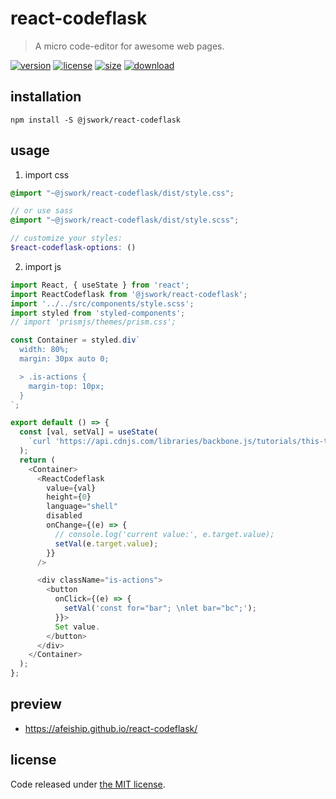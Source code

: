 # react-codeflask
> A micro code-editor for awesome web pages.

[![version][version-image]][version-url]
[![license][license-image]][license-url]
[![size][size-image]][size-url]
[![download][download-image]][download-url]

## installation
```shell
npm install -S @jswork/react-codeflask
```

## usage
1. import css
  ```scss
  @import "~@jswork/react-codeflask/dist/style.css";

  // or use sass
  @import "~@jswork/react-codeflask/dist/style.scss";

  // customize your styles:
  $react-codeflask-options: ()
  ```
2. import js
  ```js
  import React, { useState } from 'react';
  import ReactCodeflask from '@jswork/react-codeflask';
  import '../../src/components/style.scss';
  import styled from 'styled-components';
  // import 'prismjs/themes/prism.css';

  const Container = styled.div`
    width: 80%;
    margin: 30px auto 0;

    > .is-actions {
      margin-top: 10px;
    }
  `;

  export default () => {
    const [val, setVal] = useState(
      `curl 'https://api.cdnjs.com/libraries/backbone.js/tutorials/this-tutorial-doesnt-exist' | json`
    );
    return (
      <Container>
        <ReactCodeflask
          value={val}
          height={0}
          language="shell"
          disabled
          onChange={(e) => {
            // console.log('current value:', e.target.value);
            setVal(e.target.value);
          }}
        />

        <div className="is-actions">
          <button
            onClick={(e) => {
              setVal('const for="bar"; \nlet bar="bc";');
            }}>
            Set value.
          </button>
        </div>
      </Container>
    );
  };

  ```

## preview
- https://afeiship.github.io/react-codeflask/

## license
Code released under [the MIT license](https://github.com/afeiship/react-codeflask/blob/master/LICENSE.txt).

[version-image]: https://img.shields.io/npm/v/@jswork/react-codeflask
[version-url]: https://npmjs.org/package/@jswork/react-codeflask

[license-image]: https://img.shields.io/npm/l/@jswork/react-codeflask
[license-url]: https://github.com/afeiship/react-codeflask/blob/master/LICENSE.txt

[size-image]: https://img.shields.io/bundlephobia/minzip/@jswork/react-codeflask
[size-url]: https://github.com/afeiship/react-codeflask/blob/master/dist/react-codeflask.min.js

[download-image]: https://img.shields.io/npm/dm/@jswork/react-codeflask
[download-url]: https://www.npmjs.com/package/@jswork/react-codeflask
